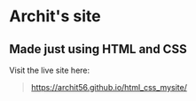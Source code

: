 # Archit's site
## Made just using HTML and CSS

Visit the live site here:
>https://archit56.github.io/html_css_mysite/
